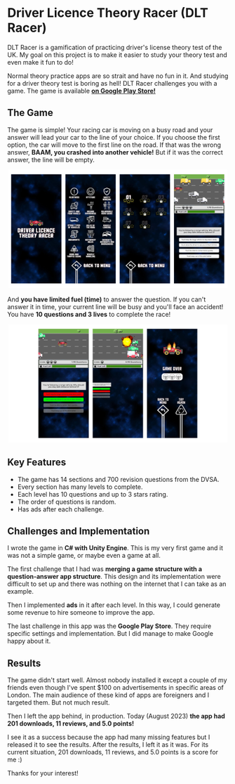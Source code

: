 # Driver Licence Theory Racer (DLT Racer)
DLT Racer is a gamification of practicing driver's license theory test of the UK. My goal on this project is to make it easier to study your theory test and even make it fun to do!

Normal theory practice apps are so strait and have no fun in it. And studying for a driver theory test is boring as hell! DLT Racer challenges you with a game. The game is available **[on Google Play Store!](https://play.google.com/store/apps/details?id=com.BabaApp.DLTRacer)**

## The Game
The game is simple! Your racing car is moving on a busy road and your answer will lead your car to the line of your choice. If you choose the first option, the car will move to the first line on the road. If that was the wrong answer, **BAAM, you crashed into another vehicle!** But if it was the correct answer, the line will be empty. 
<p align = "center">
<img src="/DLTR_0.png" alt="drawing" width="500"/>

And **you have limited fuel (time)** to answer the question. If you can't answer it in time, your current line will be busy and you'll face an accident! You have **10 questions and 3 lives** to complete the race!
<p align = "center">
<img src="/DLTR_1.png" alt="drawing" width="500"/>

## Key Features
- The game has 14 sections and  700 revision questions from the DVSA.
- Every section has many levels to complete.
- Each level has 10 questions and up to 3 stars rating.
- The order of questions is random.
- Has ads after each challenge.
## Challenges and Implementation
I wrote the game in **C# with Unity Engine**. This is my very first game and it was not a simple game, or maybe even a game at all.

The first challenge that I had was **merging a game structure with a question-answer app structure**. This design and its implementation were difficult to set up and there was nothing on the internet that I can take as an example.

Then I implemented **ads** in it after each level. In this way, I could generate some revenue to hire someone to improve the app.

The last challenge in this app was the **Google Play Store**. They require specific settings and implementation. But I did manage to make Google happy about it.
## Results
The game didn't start well. Almost nobody installed it except a couple of my friends even though I've spent $100 on advertisements in specific areas of London. The main audience of these kind of apps are foreigners and I targeted them. But not much result.

Then I left the app behind, in production. Today (August 2023) **the app had 201 downloads, 11 reviews, and 5.0 points!**

I see it as a success because the app had many missing features but I released it to see the results. After the results, I left it as it was. For its current situation, 201 downloads, 11 reviews, and 5.0 points is a score for me :)

Thanks for your interest!